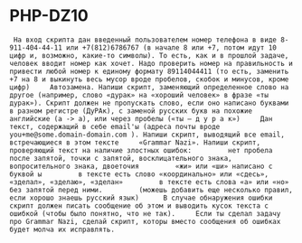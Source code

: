 # PHP-DZ10
     На вход скрипта дан введенный пользователем номер телефона в виде 8-911-404-44-11 или +7(812)6786767 (в начале 8 или +7, потом идут 10 цифр и, возможно, какие-то символы). То есть, как и в прошлой задаче, человек вводит номер как хочет. Надо проверить номер на правильность и привести любой номер к единому формату 89114044411 (то есть, заменить +7 на 8 и выкинуть весь мусор вроде пробелов, скобок и минусов, кроме цифр)     Автозамена. Напиши скрипт, заменяющий определенное слово на другое (например, слово «дурак» на «хороший человек» в фразе «ты дурак»). Скрипт должен не пропускать слово, если оно написано буквами в разном регистре (ДуРАк), с заменой русских букв на похожие английские (а -> a), или через пробелы («ты — д у р а к»)     Дан текст, содержащий в себе email'ы (адреса почты вроде you+me@some.domain-domain.com ). Напиши скрипт, выводящий все email, встречающиеся в этом тексте     «Grammar Nazi». Напиши скрипт, проверяющий текст на наличие злостных ошибок:         нет пробела после запятой, точки с запятой, восклицательного знака, вопросительного знака, двоеточия         «жи» или «ши» написано с буквой ы         в тексте есть слово «координально» или «сдесь», «зделал», «зделаю», «зделан»         в тексте есть слова «а» или «но» без запятой перед ними.         (можешь добавить еще несколько правил, если хорошо знаешь русский язык)      В случае обнаружения ошибки скрипт должен писать сообщение об этом и выводить кусок текста с ошибкой (чтобы было понятно, что не так).     Если ты сделал задачу про Grammar Nazi, сделай скрипт, которы вместо сообщения об ошибках будет молча их исправлять.
